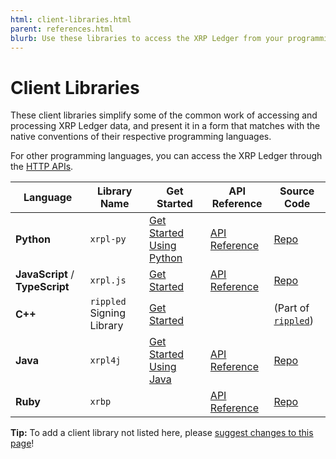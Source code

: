```yaml
---
html: client-libraries.html
parent: references.html
blurb: Use these libraries to access the XRP Ledger from your programming language of choice.
---
```


# Client Libraries

These client libraries simplify some of the common work of accessing and processing XRP Ledger data, and present it in a form that matches with the native conventions of their respective programming languages.

For other programming languages, you can access the XRP Ledger through the [HTTP APIs](http-websocket-apis.html).

| Language                        | Library Name              | Get Started                                                                                | API Reference                                       | Source Code                                               |
| ------------------------------- | ------------------------- | ------------------------------------------------------------------------------------------ | --------------------------------------------------- | --------------------------------------------------------- |
| **Python**                      | `xrpl-py`                 | [Get Started Using Python](get-started-using-python.html)                                  | [API Reference](https://xrpl-py.readthedocs.io/)    | [Repo](https://github.com/XRPLF/xrpl-py)                  |
| **JavaScript** / **TypeScript** | `xrpl.js`                 | [Get Started](get-started-using-javascript.html)                                           | [API Reference](https://js.xrpl.org/)               | [Repo](https://github.com/XRPLF/xrpl.js)                  |
| **C++**                         | `rippled` Signing Library | [Get Started](https://github.com/ripple/rippled/tree/develop/Builds/linux#signing-library) |                                                     | (Part of [`rippled`](https://github.com/ripple/rippled/)) |
| **Java**                        | `xrpl4j`                  | [Get Started Using Java](get-started-using-java.html)                                      | [API Reference](https://javadoc.io/doc/org.xrpl/)   | [Repo](https://github.com/XRPLF/xrpl4j)                   |
| **Ruby**                        | `xrbp`                    |                                                                                            | [API Reference](https://www.rubydoc.info/gems/xrbp) | [Repo](https://github.com/DevNullProd/xrbp)               |

**Tip:** To add a client library not listed here, please [suggest changes to this page]({{target.github_forkurl}}/edit/{{target.github_branch}}/content/{{currentpage.md}})!
